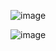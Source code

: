 ![image](https://github.com/user-attachments/assets/a80aab62-9410-49e9-a475-6a2a6a31f56d)

![image](https://github.com/user-attachments/assets/32528f7a-46ee-4fb2-acc8-1b546845db9b)

